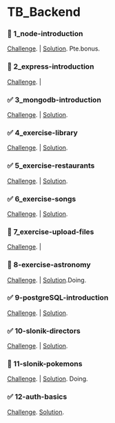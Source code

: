 # TB_Backend

### 👨 1_node-introduction
[Challenge](https://github.com/TommyTraddles/fs-pt2104-back/tree/master/node-introduction). | 
[Solution](https://github.com/TommyTraddles/TB_BK-Node-intro/blob/main/functions.js). Pte.bonus.

### 🧨 2_express-introduction
[Challenge](https://github.com/TheBridge-FullStackDeveloper/fs-pt2104-back/tree/master/express-introduction). | 

### ✅ 3_mongodb-introduction
[Challenge](https://github.com/TheBridge-FullStackDeveloper/fs-pt2104-back/blob/master/exercise-mongodb-queries/exercise.md). |
[Solution](https://github.com/TommyTraddles/TB_BK-Mongo-queries/blob/main/answers.md).

### ✅ 4_exercise-library
[Challenge](https://github.com/TheBridge-FullStackDeveloper/fs-pt2104-back/blob/master/mongoose/index.md). |
[Solution](https://github.com/TommyTraddles/TB_BK-Mongoose).

### ✅ 5_exercise-restaurants
[Challenge](https://github.com/TheBridge-FullStackDeveloper/fs-pt2104-back/tree/master/exercise-mongoose-restaurants). |
[Solution](https://github.com/TommyTraddles/TB_BK-Mongoose-restaurant).

### ✅ 6_exercise-songs
[Challenge](https://github.com/TheBridge-FullStackDeveloper/fs-pt2104-back/blob/master/exercise-mongoose-songs/index.md). | 
[Solution](https://github.com/TommyTraddles/TB_BK-Mongoose-songs).

### 🧨 7_exercise-upload-files
[Challenge](https://github.com/TheBridge-FullStackDeveloper/fs-pt2104-back/tree/master/exercise-upload-files). |

### 👨 8-exercise-astronomy
[Challenge](https://github.com/TheBridge-FullStackDeveloper/fs-pt2104-back/tree/master/exercise-astronomy). |
[Solution](https://github.com/TommyTraddles/TB_BK-Astronomy-exercise).Doing.

### ✅ 9-postgreSQL-introduction
[Challenge](https://github.com/TheBridge-FullStackDeveloper/fs-pt2104-sql/blob/master/05-07-2021-postgres-introduction/README.md). |
[Solution](https://github.com/TommyTraddles/TB_BK_postgres-intro/blob/main/answers.sql).

### ✅ 10-slonik-directors
[Challenge](https://github.com/TheBridge-FullStackDeveloper/fs-pt2104-sql/tree/master/exercise-express-slonik). |
[Solution](https://github.com/TommyTraddles/TB_BK_slonik-movies).

### 👨 11-slonik-pokemons
[Challenge](https://github.com/TheBridge-FullStackDeveloper/fs-pt2104-sql/tree/master/exercise-slonik-pokemons). |
[Solution](https://github.com/TommyTraddles/TB_BK_slonik-pokemons). Doing.

### ✅ 12-auth-basics
[Challenge](https://github.com/TheBridge-FullStackDeveloper/fs-pt2104-authentication/tree/main/express-passport-jwt).
[Solution](https://github.com/TommyTraddles/TB_BK_auth-101).
